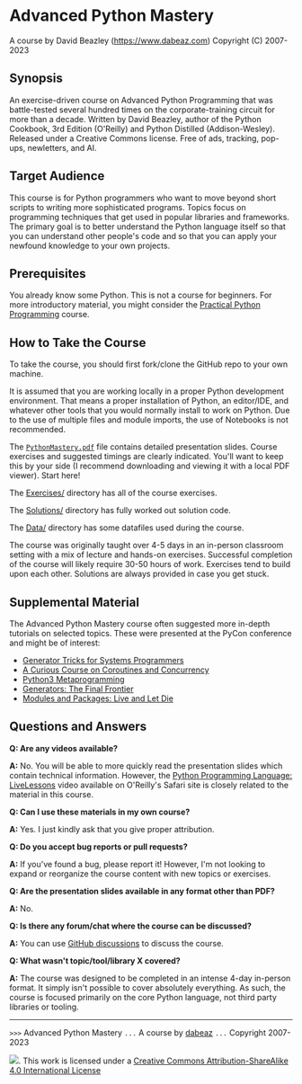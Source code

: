 # Advanced Python Mastery

A course by David Beazley (https://www.dabeaz.com)
Copyright (C) 2007-2023

## Synopsis

An exercise-driven course on Advanced Python Programming that was
battle-tested several hundred times on the corporate-training circuit
for more than a decade.  Written by David Beazley, author of the
Python Cookbook, 3rd Edition (O'Reilly) and Python Distilled
(Addison-Wesley).  Released under a Creative Commons license.  Free of
ads, tracking, pop-ups, newletters, and AI.

## Target Audience

This course is for Python programmers who want to move beyond
short scripts to writing more sophisticated programs.  Topics
focus on programming techniques that get used in popular libraries and
frameworks. The primary goal is to better understand the Python language
itself so that you can understand other people's code and so that you
can apply your newfound knowledge to your own projects.

## Prerequisites

You already know some Python.  This is not a course for beginners.
For more introductory material, you might consider the
[Practical Python Programming](https://dabeaz-course.github.io/practical-python) course.

## How to Take the Course

To take the course, you should first fork/clone the GitHub repo to your own
machine.

It is assumed that you are working locally in a proper Python
development environment.  That means a proper installation of Python,
an editor/IDE, and whatever other tools that you would normally
install to work on Python.  Due to the use of multiple files and
module imports, the use of Notebooks is not recommended.

The [`PythonMastery.pdf`](PythonMastery.pdf) file contains detailed
presentation slides. Course exercises and suggested timings are
clearly indicated. You'll want to keep this by your side (I recommend
downloading and viewing it with a local PDF viewer). Start here!

The [Exercises/](Exercises/index.md) directory has all of the
course exercises.

The [Solutions/](Solutions/) directory has fully worked out solution code.

The [Data/](Data/) directory has some datafiles used during the course.

The course was originally taught over 4-5 days in an in-person
classroom setting with a mix of lecture and hands-on exercises.
Successful completion of the course will likely require 30-50 hours of
work.  Exercises tend to build upon each other.  Solutions are always
provided in case you get stuck.

## Supplemental Material

The Advanced Python Mastery course often suggested more in-depth tutorials
on selected topics.  These were presented at the PyCon conference and
might be of interest:

* [Generator Tricks for Systems Programmers](https://www.dabeaz.com/generators/)
* [A Curious Course on Coroutines and Concurrency](http://dabeaz.com/coroutines/index.html)
* [Python3 Metaprogramming](https://dabeaz.com/py3meta/index.html)
* [Generators: The Final Frontier](https://dabeaz.com/finalgenerator/index.html)
* [Modules and Packages: Live and Let Die](https://dabeaz.com/modulepackage/index.html)

## Questions and Answers

**Q: Are any videos available?**

**A:** No. You will be able to more quickly read the presentation slides which contain
technical information.  However, the [Python Programming Language: LiveLessons](https://www.safaribooksonline.com/library/view/python-programming-language/9780134217314/) video
available on O'Reilly's Safari site is closely related to the material in this course.

**Q: Can I use these materials in my own course?**

**A:** Yes. I just kindly ask that you give proper attribution.

**Q: Do you accept bug reports or pull requests?**

**A:** If you've found a bug, please report it!  However, I'm not
looking to expand or reorganize the course content with new topics or
exercises.

**Q: Are the presentation slides available in any format other than PDF?**

**A:** No.

**Q: Is there any forum/chat where the course can be discussed?**

**A:** You can use [GitHub discussions](https://github.com/dabeaz-course/python-mastery/discussions) to discuss the course.

**Q: What wasn't topic/tool/library X covered?**

**A:** The course was designed to be completed in an intense 4-day
in-person format. It simply isn't possible to cover absolutely
everything.  As such, the course is focused primarily on the core
Python language, not third party libraries or tooling.

----
`>>>` Advanced Python Mastery
`...` A course by [dabeaz](https://www.dabeaz.com)
`...` Copyright 2007-2023

![](https://i.creativecommons.org/l/by-sa/4.0/88x31.png). This work is licensed under a [Creative Commons Attribution-ShareAlike 4.0 International License](http://creativecommons.org/licenses/by-sa/4.0/)



